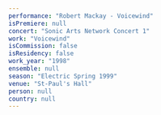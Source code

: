 ```yaml
---
performance: "Robert Mackay - Voicewind"
isPremiere: null
concert: "Sonic Arts Network Concert 1"
work: "Voicewind"
isCommission: false
isResidency: false
work_year: "1998"
ensemble: null
season: "Electric Spring 1999"
venue: "St-Paul's Hall"
person: null
country: null
---
```


